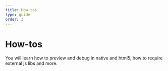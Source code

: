 ```yaml
---
title: How-tos 
type: guide
order: 3
---
```


# How-tos

You will learn how to preview and debug in native and html5, how to require external js libs and more.

